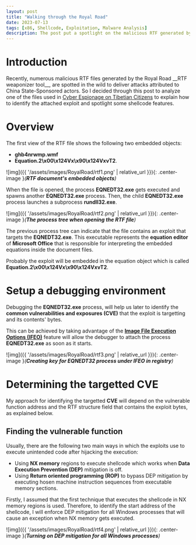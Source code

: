 ```yaml
---
layout: post
title: "Walking through the Royal Road"
date: 2023-07-13
tags: [x86, Shellcode, Exploitation, Malware Analysis] 
description: The post put a spotlight on the malicious RTF generated by the famous Royal Road weaponizer. 
---
```


# Introduction

Recently, numerous malicious RTF files generated by the Royal Road \_\_RTF weaponizer tool\_\_, are spotted in the wild to deliver attacks attributed to China State-Sponsored actors. So I decided through this post to analyze one of the files used in [Cyber Espionage on Tibetian Citizens](https://oviche.github.io/2023/01/Cyber-espionage-on-Tibetian-citizens/) to explain how to identify the attached exploit and spotlight some shellcode features.

# Overview

The first view of the RTF file shows the following two embedded objects: 
 
 - **ghb4nrwmp.wmf**
 - **Equation.2\x00\x124Vx\x90\x124VxvT2**.

![img]({{ '/assets/images/RoyalRoad/rtf1.png' | relative_url }}){: .center-image }*(**RTF document's embedded objects**)*

When the file is opened, the process **EQNEDT32.exe** gets executed and spawns another **EQNEDT32.exe** process. Then, the child **EQNEDT32.exe** process launches a subprocess **rundll32.exe**.

![img]({{ '/assets/images/RoyalRoad/rtf2.png' | relative_url }}){: .center-image }*(**The process tree when opening the RTF file**)*

The previous process tree can indicate that the file contains an exploit that targets the **EQNEDT32.exe**. This executable represents the **equation editor** of **Microsoft Office** that is responsible for interpreting the embedded equations inside the document files.

Probably the exploit will be embedded in the equation object which is called **Equation.2\x00\x124Vx\x90\x124VxvT2**.

# Setup a debugging environment

Debugging the **EQNEDT32.exe** process, will help us later to identify the **common vulnerabilities and exposures (CVE)** that the exploit is targetting and its contents' bytes.

This can be achieved by taking advantage of the [**Image File Execution Options (IFEO)**](https://www.malwarebytes.com/blog/news/2015/12/an-introduction-to-image-file-execution-options) feature will allow the debugger to attach the process **EQNEDT32.exe** as soon as it starts.

![img]({{ '/assets/images/RoyalRoad/rtf3.png' | relative_url }}){: .center-image }*(**Creating key for EQNEDT32 process under IFEO in registry**)*

# Determining the targetted CVE

My approach for identifying the targetted **CVE** will depend on the vulnerable function address and the RTF structure field that contains the exploit bytes, as explained below.

  ## Finding the vulnerable function
  
  Usually, there are the following two main ways in which the exploits use to execute unintended code after hijacking the execution:    
  
   - Using **NX memory** regions to execute shellcode which works when **Data Execution Prevention (DEP)** mitigation is off.
   - Using **Return oriented programming (ROP)** to bypass DEP mitigation by executing hosen machine instruction sequences from executable memory sections.

  Firstly, I assumed that the first technique that executes the shellcode in NX memory regions is used. Therefore, to identify the start address of the shellcode, I will enforce DEP mitigation for all Windows processes that will cause an exception when NX memory gets executed. 

  ![img]({{ '/assets/images/RoyalRoad/rtf4.png' | relative_url }}){: .center-image }*(**Turning on DEP mitigation for all Windows processes**)*

  














